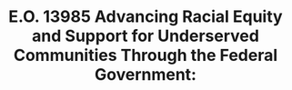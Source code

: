 ---
highlight: "false" 
title: "E.O. 13985 Advancing Racial Equity and Support for Underserved Communities Through the Federal Government:"
description: "Our Nation deserves an ambitious whole-of-government equity agenda that matches the scale of the opportunities and challenges that we face. The Federal Government should pursue a comprehensive approach to advancing equity for all, including people of color and others who have been historically underserved, marginalized, and adversely affected by persistent poverty and inequality.
"
url-link: "https://www.federalregister.gov/documents/2021/01/25/2021-01753/advancing-racial-equity-and-support-for-underserved-communities-through-the-federal-government"
type: "HTML"
gov-only: "false"
is-external: "true"
publication-date: "January 01, 2021"
reading-time: "10"
resource-type: "Guidance"
filter: "p-filter"
audience: "contracts-acquisitions"
branded-offerings: "acquisition-policy-it-category"
---